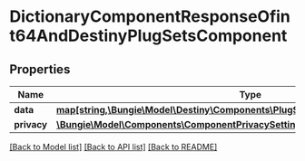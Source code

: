 # DictionaryComponentResponseOfint64AndDestinyPlugSetsComponent

## Properties
Name | Type | Description | Notes
------------ | ------------- | ------------- | -------------
**data** | [**map[string,\Bungie\Model\Destiny\Components\PlugSets\DestinyPlugSetsComponent]**](DestinyPlugSetsComponent.md) |  | [optional] 
**privacy** | [**\Bungie\Model\Components\ComponentPrivacySetting**](ComponentPrivacySetting.md) |  | [optional] 

[[Back to Model list]](../README.md#documentation-for-models) [[Back to API list]](../README.md#documentation-for-api-endpoints) [[Back to README]](../README.md)


